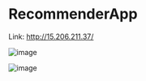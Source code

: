 # RecommenderApp

Link: http://15.206.211.37/


![image](https://user-images.githubusercontent.com/67112280/126974410-e2f24a24-f794-433a-bd89-59832bf5363f.png)

![image](https://user-images.githubusercontent.com/67112280/126974498-fbb22d08-3820-4403-b31e-0a25349277a2.png)

